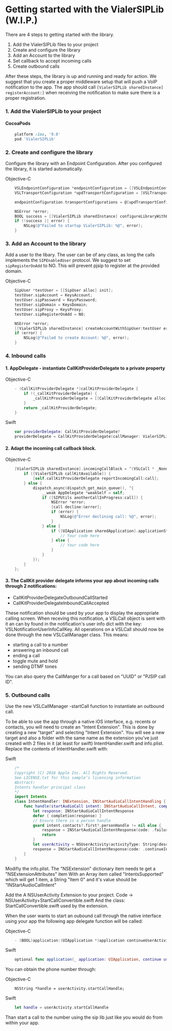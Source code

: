 Getting started with the VialerSIPLib (W.I.P.)
==============================================

There are 4 steps to getting started with the library.

1. Add the VialerSIPLib files to your project
2. Create and configure the library
3. Add an Account to the library
4. Set callback to accept incoming calls
5. Create outbound calls

After these steps, the library is up and running and ready for action. We suggest that you create a proper middleware setup that will push a VoIP notification to the app. The app should call `[VialerSIPLib sharedInstance] registerAccount:]` when receiving the notification to make sure there is a proper registration.

### 1. Add the VialerSIPLib to your project

#### CocoaPods

```ruby
    platform :ios, '9.0'
    pod 'VialerSIPLib'
```

### 2. Create and configure the library

Configure the library with an Endpoint Configuration. After you configured the library, it is started automatically.

Objective-C
```objective-c
    VSLEndpointConfiguration *endpointConfiguration = [[VSLEndpointConfiguration alloc] init];
    VSLTransportConfiguration *updTransportConfiguration = [VSLTransportConfiguration configurationWithTransportType:VSLTransportTypeUDP];

    endpointConfiguration.transportConfigurations = @[updTransportConfiguration];

    NSError *error;
    BOOL success = [[VialerSIPLib sharedInstance] configureLibraryWithEndPointConfiguration:endpointConfiguration error:&error];
    if (!success || error) {
        NSLog(@"Failed to startup VialerSIPLib: %@", error);
    }
```

### 3. Add an Account to the library

Add a user to the libary. The user can be of any class, as long the calls implements the `SIPEnabledUser` protocol. We suggest to set `sipRegisterOnAdd` to NO. This will prevent pjsip to register at the provided domain.

Objective-C
```objective-c
    SipUser *testUser = [[SipUser alloc] init];
    testUser.sipAccount = KeysAccount;
    testUser.sipPassword = KeysPassword;
    testUser.sipDomain = KeysDomain;
    testUser.sipProxy = KeysProxy;
    testUser.sipRegisterOnAdd = NO;

    NSError *error;
    [[VialerSIPLib sharedInstance] createAccountWithSipUser:testUser error:&error];
    if (error) {
        NSLog(@"Failed to create Account: %@", error);
    }
```
### 4. Inbound calls

#### 1. AppDelegate - instantiate CallKitProviderDelegate to a private property 

Objective-C
```objective-c
    - (CallKitProviderDelegate *)callKitProviderDelegate {
        if !(_callKitProviderDelegate) { 
            _callKitProviderDelegate = [[CallKitProviderDelegate alloc] initWithCallManager:[[VialerSIPLib sharedInstance].callManager]]; 
        }
        return _callKitProviderDelegate;
    }
```

Swift
```swift
    var providerDelegate: CallKitProviderDelegate?
    providerDelegate = CallKitProviderDelegate(callManager: VialerSIPLib.sharedInstance().callManager)
```

#### 2. Adapt the incoming call callback block.

Objective-C
```objective-c
    [VialerSIPLib sharedInstance].incomingCallBlock = ^(VSLCall * _Nonnull call) {
        if ([VialerSIPLib callKitAvailable]) {
            [self.callKitProviderDelegate reportIncomingCall:call];
        } else {
            dispatch_async(dispatch_get_main_queue(), ^{
                __weak AppDelegate *weakSelf = self;
                if ([SIPUtils anotherCallInProgress:call]) {
                    NSError *error;
                    [call decline:&error];
                    if (error) {
                        NSLog(@"Error declining call: %@", error);
                    }
                } else {
                    if ([UIApplication sharedApplication].applicationState == UIApplicationStateBackground) {
                        // Your code here
                    } else {
                        // Your code here
                    }
                }
            });
        }
    };
```

#### 3. The CallKit provider delegate informs your app about incoming calls through 2 notifications:

- CallKitProviderDelegateOutboundCallStarted
- CallKitProviderDelegateInboundCallAccepted

These notification should be used by your app to display the appropriate calling screen.
When receving this notification, a VSLCall object is sent with it an can by found in the notification's
user info dict with the key: VSLNotificationUserInfoCallKey.
All operations on a VSLCall should now be done through the new VSLCallManager class. This means:
- starting a call to a number
- answering an inbound call
- ending a call
- toggle mute and hold
- sending DTMF tones

You can also query the CallManger for a call based on "UUID" or "PJSIP call ID".

### 5. Outbound calls

Use the new VSLCallManager -startCall function to instantiate an outbound call.

To be able to use the app through a native iOS interface, e.g. recents or contacts, you will need to create an "Intent Extension".
This is done by creating a new "target" and selecting "Intent Extension". You will see a new target and also a folder with the same name as the extension you've just created with 2 files in it (at least for swift) IntentHandler.swift and info.plist.
Replace the contents of IntentHandler.swift with:

Swift
```swift
    /*
    Copyright (C) 2016 Apple Inc. All Rights Reserved.
    See LICENSE.txt for this sample’s licensing information
    Abstract:
    Intents handler principal class
    */
    import Intents
    class IntentHandler: INExtension, INStartAudioCallIntentHandling {
        func handle(startAudioCall intent: INStartAudioCallIntent, completion: @escaping (INStartAudioCallIntentResponse) -> Void) {
            let response: INStartAudioCallIntentResponse
            defer { completion(response) }
            // Ensure there is a person handle
            guard intent.contacts?.first?.personHandle != nil else { 
                response = INStartAudioCallIntentResponse(code: .failure, userActivity: nil) 
                return 
            }
            let userActivity = NSUserActivity(activityType: String(describing: INStartAudioCallIntent.self))
            response = INStartAudioCallIntentResponse(code: .continueInApp, userActivity: userActivity)
        }
    }
```

Modifiy the info.plist. The "NSExtension" dictionary item needs te get a "NSExtensionAttributes" item With an Array item called "IntentsSupported" which will get 1 item, a String "Item 0" and it's value should be "INStartAudioCallIntent"

Add the A NSUserActivity Extension to your project. Code -> NSUserActivity+StartCallConvertible.swift
And the class: StartCallConvertible.swift used by the extension.

When the user wants to start an oubound call through the native interface using your app the following app delegate function will be called:

Objective-C
```objective-c
    - (BOOL)application:(UIApplication *)application continueUserActivity:(NSUserActivity *)userActivity restorationHandler:(void (^)(NSArray *restorableObjects))restorationHandler;
```

Swift
```swift
    optional func application(_ application: UIApplication, continue userActivity: NSUserActivity, restorationHandler: @escaping ([Any]?) -> Void) -> Bool
```

You can obtain the phone number through:

Objective-C
```ojective-c
    NSString *handle = userActivity.startCallHandle;
```

Swift
```swift
    let handle = userActivity.startCallHandle
```
Than start a call to the number using the sip lib just like you would do from within your app.
